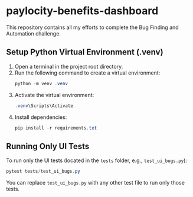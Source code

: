 # paylocity-benefits-dashboard
This repository contains all my efforts to complete the Bug Finding and Automation challenge.

## Setup Python Virtual Environment (.venv)

1. Open a terminal in the project root directory.
2. Run the following command to create a virtual environment:
	```powershell
	python -m venv .venv
	```
3. Activate the virtual environment:
	```powershell
	.venv\Scripts\Activate
	```
4. Install dependencies:
	```powershell
	pip install -r requirements.txt
	```

## Running Only UI Tests

To run only the UI tests (located in the `tests` folder, e.g., `test_ui_bugs.py`):

```powershell
pytest tests/test_ui_bugs.py
```

You can replace `test_ui_bugs.py` with any other test file to run only those tests.
